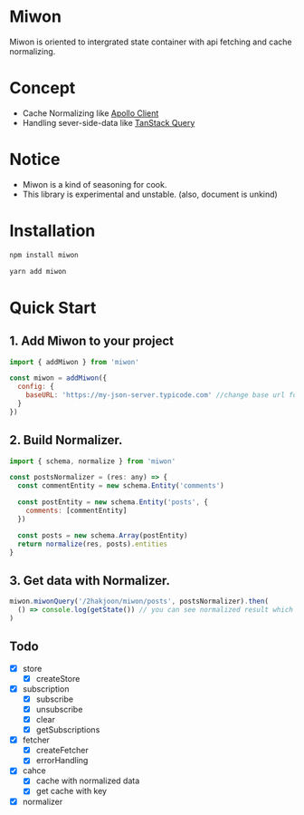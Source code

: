 # Miwon

Miwon is oriented to intergrated state container with api fetching and cache normalizing.

# Concept

- Cache Normalizing like [Apollo Client](https://www.apollographql.com/docs/react)
- Handling sever-side-data like [TanStack Query](https://tanstack.com/query/v4/docs/overview)

# Notice

- Miwon is a kind of seasoning for cook.
- This library is experimental and unstable. (also, document is unkind)

# Installation

```bash
npm install miwon

yarn add miwon
```

# Quick Start

## 1. Add Miwon to your project

```javascript
import { addMiwon } from 'miwon'

const miwon = addMiwon({
  config: {
    baseURL: 'https://my-json-server.typicode.com' //change base url for your project
  }
})
```

## 2. Build Normalizer.

```javascript
import { schema, normalize } from 'miwon'

const postsNormalizer = (res: any) => {
  const commentEntity = new schema.Entity('comments')

  const postEntity = new schema.Entity('posts', {
    comments: [commentEntity]
  })

  const posts = new schema.Array(postEntity)
  return normalize(res, posts).entities
}
```

## 3. Get data with Normalizer.

```javascript
miwon.miwonQuery('/2hakjoon/miwon/posts', postsNormalizer).then(
  () => console.log(getState()) // you can see normalized result which cached
)
```

## Todo

- [x] store
  - [x] createStore
- [x] subscription
  - [x] subscribe
  - [x] unsubscribe
  - [x] clear
  - [x] getSubscriptions
- [x] fetcher
  - [x] createFetcher
  - [x] errorHandling
- [x] cahce
  - [x] cache with normalized data
  - [x] get cache with key
- [x] normalizer

